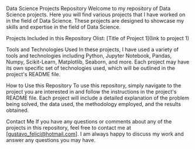 Data Science Projects Repository
Welcome to my repository of Data Science projects. Here you will find various projects that I have worked on in the field of Data Science. These projects are designed to showcase my skills and expertise in the field of Data Science.

Projects Included in this Repository
Olist: [Title of Project 1](link to project 1)

Tools and Technologies Used
In these projects, I have used a variety of tools and technologies including Python, Jupyter Notebook, Pandas, Numpy, Scikit-Learn, Matplotlib, Seaborn, and more. Each project may have its own specific set of technologies used, which will be outlined in the project's README file.

How to Use this Repository
To use this repository, simply navigate to the project you are interested in and follow the instructions in the project's README file. Each project will include a detailed explanation of the problem being solved, the data used, the methodology employed, and the results obtained.

Contact Me
If you have any questions or comments about any of the projects in this repository, feel free to contact me at [gustavo_felici@hotmail.com]. I am always happy to discuss my work and answer any questions you may have.
